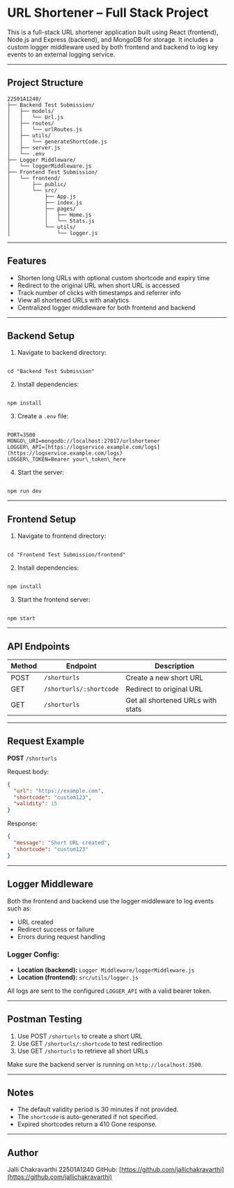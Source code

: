 

# URL Shortener – Full Stack Project

This is a full-stack URL shortener application built using React (frontend), Node.js and Express (backend), and MongoDB for storage. It includes a custom logger middleware used by both frontend and backend to log key events to an external logging service.

---

## Project Structure

```
22501A1240/
├── Backend Test Submission/
│   ├── models/
│   │   └── Url.js
│   ├── routes/
│   │   └── urlRoutes.js
│   ├── utils/
│   │   └── generateShortCode.js
│   ├── server.js
│   └── .env
├── Logger Middleware/
│   └── loggerMiddleware.js
├── Frontend Test Submission/
│   └── frontend/
│       ├── public/
│       └── src/
│           ├── App.js
│           ├── index.js
│           ├── pages/
│           │   ├── Home.js
│           │   └── Stats.js
│           └── utils/
│               └── logger.js

```

---

## Features

- Shorten long URLs with optional custom shortcode and expiry time
- Redirect to the original URL when short URL is accessed
- Track number of clicks with timestamps and referrer info
- View all shortened URLs with analytics
- Centralized logger middleware for both frontend and backend

---

## Backend Setup

1. Navigate to backend directory:

```

cd "Backend Test Submission"

```

2. Install dependencies:

```

npm install

```

3. Create a `.env` file:

```

PORT=3500
MONGO\_URI=mongodb://localhost:27017/urlshortener
LOGGER\_API=[https://logservice.example.com/logs](https://logservice.example.com/logs)
LOGGER\_TOKEN=Bearer your\_token\_here

```

4. Start the server:

```

npm run dev

```

---

## Frontend Setup

1. Navigate to frontend directory:

```

cd "Frontend Test Submission/frontend"

```

2. Install dependencies:

```

npm install

```

3. Start the frontend server:

```

npm start

````

---

## API Endpoints

| Method | Endpoint                  | Description                         |
|--------|---------------------------|-------------------------------------|
| POST   | `/shorturls`              | Create a new short URL              |
| GET    | `/shorturls/:shortcode`   | Redirect to original URL            |
| GET    | `/shorturls`              | Get all shortened URLs with stats   |

---

## Request Example

**POST** `/shorturls`

Request body:

```json
{
  "url": "https://example.com",
  "shortcode": "custom123",
  "validity": 15
}
````

Response:

```json
{
  "message": "Short URL created",
  "shortcode": "custom123"
}
```

---

## Logger Middleware

Both the frontend and backend use the logger middleware to log events such as:

* URL created
* Redirect success or failure
* Errors during request handling

### Logger Config:

* **Location (backend):** `Logger Middleware/loggerMiddleware.js`
* **Location (frontend):** `src/utils/logger.js`

All logs are sent to the configured `LOGGER_API` with a valid bearer token.

---

## Postman Testing

1. Use POST `/shorturls` to create a short URL
2. Use GET `/shorturls/:shortcode` to test redirection
3. Use GET `/shorturls` to retrieve all short URLs

Make sure the backend server is running on `http://localhost:3500`.

---

## Notes

* The default validity period is 30 minutes if not provided.
* The `shortcode` is auto-generated if not specified.
* Expired shortcodes return a 410 Gone response.

---

## Author

Jalli Chakravarthi
22501A1240
GitHub: [https://github.com/jallichakravarthi](https://github.com/jallichakravarthi)

